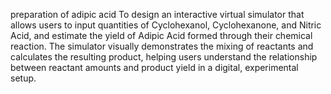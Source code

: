 
preparation of adipic acid
To design an interactive virtual simulator that allows users to input quantities of Cyclohexanol, Cyclohexanone, and Nitric Acid, and estimate the yield of Adipic Acid formed through their chemical reaction. The simulator visually demonstrates the mixing of reactants and calculates the resulting product, helping users understand the relationship between reactant amounts and product yield in a digital, experimental setup.



